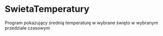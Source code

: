 # SwietaTemperatury
 Program pokazujący średnią temperaturę w wybrane święto w wybranym przedziale czasowym

